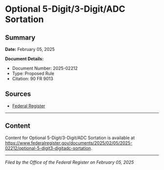 # Optional 5-Digit/3-Digit/ADC Sortation

## Summary

**Date:** February 05, 2025

**Document Details:**
- Document Number: 2025-02212
- Type: Proposed Rule
- Citation: 90 FR 9013

## Sources
- [Federal Register](https://www.federalregister.gov/documents/2025/02/05/2025-02212/optional-5-digit3-digitadc-sortation)

---

## Content

Content for Optional 5-Digit/3-Digit/ADC Sortation is available at https://www.federalregister.gov/documents/2025/02/05/2025-02212/optional-5-digit3-digitadc-sortation.

---

*Filed by the Office of the Federal Register on February 05, 2025*
